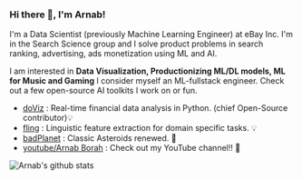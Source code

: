 ### Hi there 👋, I'm Arnab!

I'm a Data Scientist (previously Machine Learning Engineer) at eBay Inc. I'm in the Search Science group and I solve product problems in search ranking, advertising, ads monetization using ML and AI. 

I am interested in **Data Visualization, Productionizing ML/DL models, ML for Music and Gaming**
I consider myself an ML-fullstack engineer. Check out a few open-source AI toolkits I work on or fun. 
- [doViz](https://github.com/quantdodo/doViz) : Real-time financial data analysis in Python. (chief Open-Source contributor)💡
- [fling](https://github.com/fastboardAI/fling) : Linguistic feature extraction for domain specific tasks. 💡 
- [badPlanet](https://github.com/arnab64/badPlanetKivy) : Classic Asteroids renewed. 🚀
- [youtube/Arnab Borah](https://www.youtube.com/channel/UCXxrnwUzKOLqF-0SaqF4zfw/videos?view_as=subscriber) : Check out my YouTube channel!! 🎥

![Arnab's github stats](https://github-readme-stats.vercel.app/api?username=arnab64&show_icons=true&hide_border=true) 
